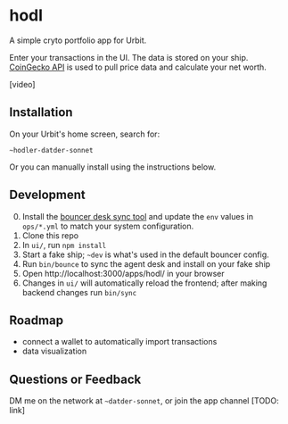 # hodl

A simple cryto portfolio app for Urbit.

Enter your transactions in the UI. The data is stored on your ship. [CoinGecko API](https://www.coingecko.com/en/api) is used to pull price data and calculate your net worth.

[video]

## Installation

On your Urbit's home screen, search for:
```
~hodler-datder-sonnet
```

Or you can manually install using the instructions below.

## Development

0. Install the [bouncer desk sync tool](https://github.com/tloncorp/bouncer) and update the `env` values in `ops/*.yml` to match your system configuration.
1. Clone this repo
2. In `ui/`, run `npm install`
3. Start a fake ship; `~dev` is what's used in the default bouncer config.
4. Run `bin/bounce` to sync the agent desk and install on your fake ship
5. Open http://localhost:3000/apps/hodl/ in your browser
6. Changes in `ui/` will automatically reload the frontend; after making backend changes run `bin/sync`

## Roadmap

- connect a wallet to automatically import transactions
- data visualization

## Questions or Feedback

DM me on the network at `~datder-sonnet`, or join the app channel [TODO: link]
